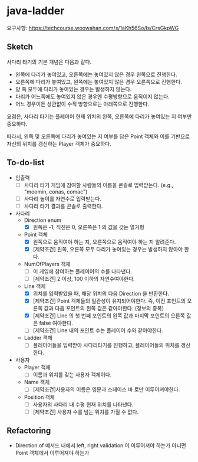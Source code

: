 # java-ladder
요구사항: https://techcourse.woowahan.com/s/1aKh56So/ls/CrsGkpWG

## Sketch
사다리 타기의 기본 개념은 다음과 같다.
- 왼쪽에 다리가 놓여있고, 오른쪽에는 놓여있지 않은 경우 왼쪽으로 진행한다.
- 오른쪽에 다리가 놓여있고, 왼쪽에는 놓여있지 않은 경우 오른쪽으로 진행한다.
- 양 쪽 모두에 다리가 놓여있는 경우는 발생하지 않는다.
- 다리가 어느쪽에도 놓여있지 않은 경우엔 수평방향으로 움직이지 않는다.
- 어느 경우이든 상관없이 수직 방향으로는 아래쪽으로 진행한다.

요점은, 사다리 타기는 플레이어 현재 위치의 왼쪽, 오른쪽에 다리가 놓여있는 지 여부만 중요하다.

따라서, 왼쪽 및 오른쪽에 다리가 놓여있는 지 여부를 담은 Point 객체와 이를 기반으로 자신의 위치를 갱신하는 Player 객체가 중요하다.

## To-do-list
- 입출력
    - [ ] 사다리 타기 게임에 참여할 사람들의 이름을 콘솔로 입력받는다. (e.g., "moomin, conas, comac")
    - [ ] 사다리 높이를 자연수로 입력받는다.
    - [ ] 사다리 타기 결과를 콘솔로 출력한다.
- 사다리
    - Direction enum
        - [x] 왼쪽은 -1, 직진은 0, 오른쪽은 1 의 값을 갖는 열거형
    - Point 객체
        - [x] 왼쪽으로 움직여야 하는 지, 오른쪽으로 움직여야 하는 지 알려준다.
        - [x] [제약조건] 왼쪽, 오른쪽 모두 다리가 놓여있는 경우는 발생하지 않아야 한다.
    - NumOfPlayers 객체
        - [ ] 이 게임에 참여하는 플레이어의 수를 나타낸다.
        - [ ] [제약조건] 2 이상, 100 이하의 자연수여야한다.
    - Line 객체
        - [x] 위치를 입력받았을 때, 해당 위치의 다음 Direction 을 반환한다.
        - [x] [제약조건] Point 객체들의 일관성이 유지되어야한다. 즉, 이전 포인트의 오른쪽 값과 다음 포인트의 왼쪽 값은 같아야한다. (정보의 중복)
        - [x] [제약조건] Line 의 첫 번째 포인트의 왼쪽 값과 마지막 포인트의 오른쪽 값은 false 여야한다.
        - [ ] [제약조건] Line 내의 포인트 수는 플레이어 수와 같아야한다.
    - Ladder 객체
        - [ ] 플레이어들을 입력받아 사다리타기를 진행하고, 플레이어들의 위치를 갱신한다.
- 사용자
    - Player 객체
        - [ ] 이름과 위치를 갖는 사용자 객체이다.
    - Name 객체
        - [ ] [제약조건]사용자의 이름은 영문과 스페이스 바 로만 이루어져야한다.
    - Position 객체
        - [ ] 사용자의 사다리 내 수평 현재 위치를 나타낸다.
        - [ ] [제약조건] 사용자 수를 넘는 위치를 가질 수 없다.
        
## Refactoring
- Direction.of 메서드 내에서 left, right validation 이 이루어져야 하는가 아니면 
Point 객체에서 이루어져야 하는가